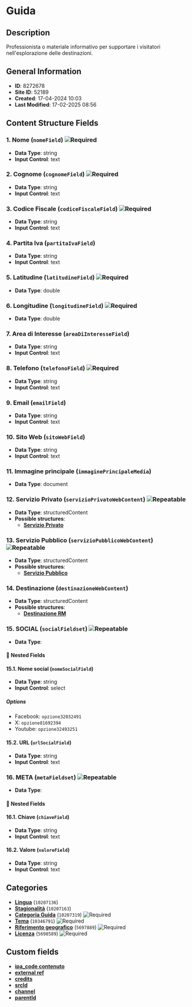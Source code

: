# Guida

## Description
Professionista o materiale informativo per supportare i visitatori nell'esplorazione delle destinazioni.
## General Information
- **ID**: 8272678
- **Site ID**: 52189
- **Created**: 17-04-2024 10:03
- **Last Modified**: 17-02-2025 08:56

## Content Structure Fields
### 1. Nome (`nomeField`) ![Required](https://img.shields.io/badge/*Required-red.svg)
- **Data Type**: string
- **Input Control**: text

### 2. Cognome (`cognomeField`) ![Required](https://img.shields.io/badge/*Required-red.svg)
- **Data Type**: string
- **Input Control**: text

### 3. Codice Fiscale (`codiceFiscaleField`) ![Required](https://img.shields.io/badge/*Required-red.svg)
- **Data Type**: string
- **Input Control**: text

### 4. Partita Iva (`partitaIvaField`) 
- **Data Type**: string
- **Input Control**: text

### 5. Latitudine (`latitudineField`) ![Required](https://img.shields.io/badge/*Required-red.svg)
- **Data Type**: double

### 6. Longitudine (`longitudineField`) ![Required](https://img.shields.io/badge/*Required-red.svg)
- **Data Type**: double

### 7. Area di Interesse (`areaDiInteresseField`) 
- **Data Type**: string
- **Input Control**: text

### 8. Telefono (`telefonoField`) ![Required](https://img.shields.io/badge/*Required-red.svg)
- **Data Type**: string
- **Input Control**: text

### 9. Email (`emailField`) 
- **Data Type**: string
- **Input Control**: text

### 10. Sito Web (`sitoWebField`) 
- **Data Type**: string
- **Input Control**: text

### 11. Immagine principale (`immaginePrincipaleMedia`) 
- **Data Type**: document

### 12. Servizio Privato (`servizioPrivatoWebContent`) ![Repeatable](https://img.shields.io/badge/🔄Repeatable-blue.svg)
- **Data Type**: structuredContent
- **Possible structures**:
  - **[Servizio Privato](../../contentStructure/servizio-privato/README.md)**

### 13. Servizio Pubblico (`servizioPubblicoWebContent`) ![Repeatable](https://img.shields.io/badge/🔄Repeatable-blue.svg)
- **Data Type**: structuredContent
- **Possible structures**:
  - **[Servizio Pubblico](../../contentStructure/servizio-pubblico/README.md)**

### 14. Destinazione (`destinazioneWebContent`) 
- **Data Type**: structuredContent
- **Possible structures**:
  - **[Destinazione RM](../../contentStructure/destinazione-rm/README.md)**

### 15. SOCIAL (`socialFieldset`) ![Repeatable](https://img.shields.io/badge/🔄Repeatable-blue.svg)
- **Data Type**: 
#### 📁 Nested Fields
#### 15.1. Nome social (`nomeSocialField`) 
- **Data Type**: string
- **Input Control**: select
##### Options
- Facebook: `opzione32032491`
- X: `opzione81692394`
- Youtube: `opzione32493251`

#### 15.2. URL (`urlSocialField`) 
- **Data Type**: string
- **Input Control**: text


### 16. META (`metaFieldset`) ![Repeatable](https://img.shields.io/badge/🔄Repeatable-blue.svg)
- **Data Type**: 
#### 📁 Nested Fields
#### 16.1. Chiave (`chiaveField`) 
- **Data Type**: string
- **Input Control**: text

#### 16.2. Valore (`valoreField`) 
- **Data Type**: string
- **Input Control**: text


## Categories
- **[Lingua](../../categories/lingua.md)** (`10207136`) 
- **[Stagionalità](../../categories/stagionalità.md)** (`10207163`) 
- **[Categoria Guida](../../categories/categoria-guida.md)** (`10207319`) ![Required](https://img.shields.io/badge/*Required-red.svg)
- **[Tema](../../categories/tema.md)** (`10346791`) ![Required](https://img.shields.io/badge/*Required-red.svg)
- **[Riferimento geografico](../../categories/riferimento-geografico.md)** (`5697889`) ![Required](https://img.shields.io/badge/*Required-red.svg)
- **[Licenza](../../categories/licenza.md)** (`5698589`) ![Required](https://img.shields.io/badge/*Required-red.svg)
## Custom fields
- **[ipa_code contenuto](../../customFields/ipa-code-contenuto.md)**
- **[external ref](../../customFields/external-ref.md)**
- **[credits](../../customFields/credits.md)**
- **[srcId](../../customFields/srcid.md)**
- **[channel](../../customFields/channel.md)**
- **[parentId](../../customFields/parentid.md)**
